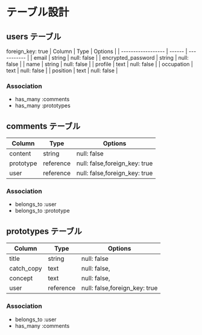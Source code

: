 # テーブル設計

## users テーブル
foreign_key: true
| Column             | Type   | Options     |
| ------------------ | ------ | ----------- |
| email              | string | null: false |
| encrypted_password | string | null: false |
| name               | string | null: false |
| profile            | text   | null: false |
| occupation         | text   | null: false |
| position           | text   | null: false |
### Association

- has_many :comments
- has_many :prototypes

## comments テーブル
| Column             | Type      | Options                      |
| ------------------ | ------    | -----------------------------|
| content            | string    | null: false                  |
| prototype          | reference | null: false,foreign_key: true|
| user               | reference | null: false,foreign_key: true|

### Association

- belongs_to :user
- belongs_to :prototype 


## prototypes テーブル
| Column             | Type      | Options                      |
| ------------------ | ------    | -----------------------------|
| title              | string    | null: false                  |
| catch_copy         | text      | null: false,                 |
| concept            | text      | null: false,                 |
| user               | reference | null: false,foreign_key: true|

### Association

- belongs_to :user
- has_many   :comments